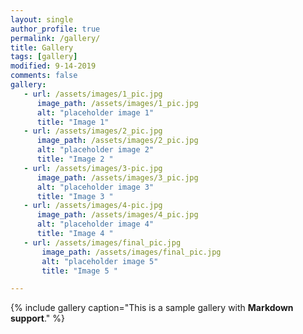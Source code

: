 ```yaml
---
layout: single
author_profile: true
permalink: /gallery/
title: Gallery
tags: [gallery]
modified: 9-14-2019
comments: false
gallery:
   - url: /assets/images/1_pic.jpg
      image_path: /assets/images/1_pic.jpg
      alt: "placeholder image 1"
      title: "Image 1"
   - url: /assets/images/2_pic.jpg
      image_path: /assets/images/2_pic.jpg
      alt: "placeholder image 2"
      title: "Image 2 "
   - url: /assets/images/3-pic.jpg
      image_path: /assets/images/3_pic.jpg
      alt: "placeholder image 3"
      title: "Image 3 "
   - url: /assets/images/4-pic.jpg
      image_path: /assets/images/4_pic.jpg
      alt: "placeholder image 4"
      title: "Image 4 "
   - url: /assets/images/final_pic.jpg
       image_path: /assets/images/final_pic.jpg
       alt: "placeholder image 5"
       title: "Image 5 "

---
```


{% include gallery caption="This is a sample gallery with **Markdown support**." %}

